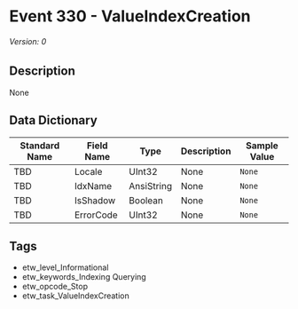 # Event 330 - ValueIndexCreation
###### Version: 0

## Description
None

## Data Dictionary
|Standard Name|Field Name|Type|Description|Sample Value|
|---|---|---|---|---|
|TBD|Locale|UInt32|None|`None`|
|TBD|IdxName|AnsiString|None|`None`|
|TBD|IsShadow|Boolean|None|`None`|
|TBD|ErrorCode|UInt32|None|`None`|

## Tags
* etw_level_Informational
* etw_keywords_Indexing Querying
* etw_opcode_Stop
* etw_task_ValueIndexCreation